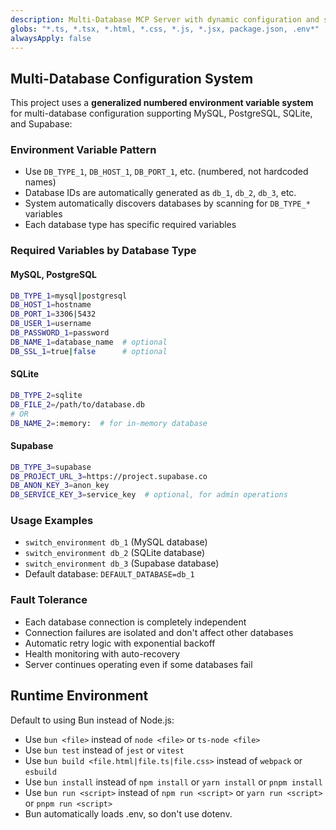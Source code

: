 ```yaml
---
description: Multi-Database MCP Server with dynamic configuration and security features
globs: "*.ts, *.tsx, *.html, *.css, *.js, *.jsx, package.json, .env*"
alwaysApply: false
---
```


## Multi-Database Configuration System

This project uses a **generalized numbered environment variable system** for multi-database configuration supporting MySQL, PostgreSQL, SQLite, and Supabase:

### Environment Variable Pattern
- Use `DB_TYPE_1`, `DB_HOST_1`, `DB_PORT_1`, etc. (numbered, not hardcoded names)
- Database IDs are automatically generated as `db_1`, `db_2`, `db_3`, etc.
- System automatically discovers databases by scanning for `DB_TYPE_*` variables
- Each database type has specific required variables

### Required Variables by Database Type

#### MySQL, PostgreSQL
```bash
DB_TYPE_1=mysql|postgresql
DB_HOST_1=hostname
DB_PORT_1=3306|5432
DB_USER_1=username
DB_PASSWORD_1=password
DB_NAME_1=database_name  # optional
DB_SSL_1=true|false      # optional
```

#### SQLite
```bash
DB_TYPE_2=sqlite
DB_FILE_2=/path/to/database.db
# OR
DB_NAME_2=:memory:  # for in-memory database
```

#### Supabase
```bash
DB_TYPE_3=supabase
DB_PROJECT_URL_3=https://project.supabase.co
DB_ANON_KEY_3=anon_key
DB_SERVICE_KEY_3=service_key  # optional, for admin operations
```


### Usage Examples
- `switch_environment db_1` (MySQL database)
- `switch_environment db_2` (SQLite database)
- `switch_environment db_3` (Supabase database)
- Default database: `DEFAULT_DATABASE=db_1`

### Fault Tolerance
- Each database connection is completely independent
- Connection failures are isolated and don't affect other databases
- Automatic retry logic with exponential backoff
- Health monitoring with auto-recovery
- Server continues operating even if some databases fail

## Runtime Environment

Default to using Bun instead of Node.js:

- Use `bun <file>` instead of `node <file>` or `ts-node <file>`
- Use `bun test` instead of `jest` or `vitest`
- Use `bun build <file.html|file.ts|file.css>` instead of `webpack` or `esbuild`
- Use `bun install` instead of `npm install` or `yarn install` or `pnpm install`
- Use `bun run <script>` instead of `npm run <script>` or `yarn run <script>` or `pnpm run <script>`
- Bun automatically loads .env, so don't use dotenv.
